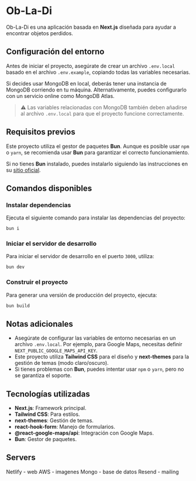 # Ob-La-Di

Ob-La-Di es una aplicación basada en **Next.js** diseñada para ayudar a encontrar objetos perdidos.

## Configuración del entorno

Antes de iniciar el proyecto, asegúrate de crear un archivo `.env.local` basado en el archivo `.env.example`, copiando todas las variables necesarias.

Si decides usar MongoDB en local, deberás tener una instancia de MongoDB corriendo en tu máquina. Alternativamente, puedes configurarlo con un servicio online como MongoDB Atlas.

> ⚠️ Las variables relacionadas con MongoDB también deben añadirse al archivo `.env.local` para que el proyecto funcione correctamente.

## Requisitos previos

Este proyecto utiliza el gestor de paquetes **Bun**. Aunque es posible usar `npm` o `yarn`, se recomienda usar **Bun** para garantizar el correcto funcionamiento.

Si no tienes **Bun** instalado, puedes instalarlo siguiendo las instrucciones en su [sitio oficial](https://bun.sh/).

## Comandos disponibles

### Instalar dependencias

Ejecuta el siguiente comando para instalar las dependencias del proyecto:

```bash
bun i
```

### Iniciar el servidor de desarrollo

Para iniciar el servidor de desarrollo en el puerto `3000`, utiliza:

```bash
bun dev
```

### Construir el proyecto

Para generar una versión de producción del proyecto, ejecuta:

```bash
bun build
```

## Notas adicionales

- Asegúrate de configurar las variables de entorno necesarias en un archivo `.env.local`. Por ejemplo, para Google Maps, necesitas definir `NEXT_PUBLIC_GOOGLE_MAPS_API_KEY`.
- Este proyecto utiliza **Tailwind CSS** para el diseño y **next-themes** para la gestión de temas (modo claro/oscuro).
- Si tienes problemas con **Bun**, puedes intentar usar `npm` o `yarn`, pero no se garantiza el soporte.

## Tecnologías utilizadas

- **Next.js**: Framework principal.
- **Tailwind CSS**: Para estilos.
- **next-themes**: Gestión de temas.
- **react-hook-form**: Manejo de formularios.
- **@react-google-maps/api**: Integración con Google Maps.
- **Bun**: Gestor de paquetes.

## Servers

Netlify - web
AWS - imagenes
Mongo - base de datos
Resend - mailing
